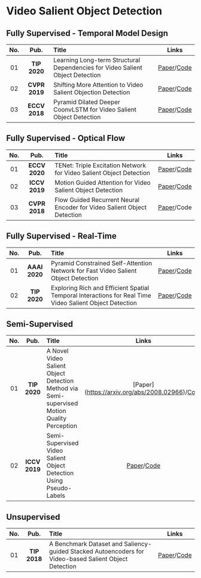 # Video Salient Object Detection  <a id="Video Salient Object Detection" class="anchor" href="Video Salient Object Detection" aria-hidden="true"><span class="octicon octicon-link"></span></a> 

## Fully Supervised - Temporal Model Design
**No.** | **Pub.** | **Title** | **Links** 
:-: | :-: | :-  | :-:
01 | **TIP 2020** | Learning Long-term Structural Dependencies for Video Salient Object Detection | [Paper](https://ieeexplore.ieee.org/document/9199537)/[Code](https://github.com/bowangscut/LSD_GCN-for-VSOD)
02 | **CVPR 2019** | Shifting More Attention to Video Salient Objection Detection | [Paper](https://github.com/DengPingFan/DAVSOD/blob/master/%5B2019%5D%5BCVPR%5D%5BOral%5D【SSAV】【DAVSOD】Shifting%20More%20Attention%20to%20Video%20Salient%20Object%20Detection.pdf)/[Code](https://github.com/DengPingFan/DAVSOD)
03 | **ECCV 2018** | Pyramid Dilated Deeper CoonvLSTM for Video Salient Object Detection | [Paper](https://github.com/shenjianbing/PDBConvLSTM/blob/master/Pyramid%20Dilated%20Deeper%20CoonvLSTM%20for%20Video%20Salient%20Object%20Detection.pdf)/[Code](https://github.com/shenjianbing/PDB-ConvLSTM)

## Fully Supervised - Optical Flow 
**No.** | **Pub.** | **Title** | **Links** 
:-: | :-: | :-  | :-: 
01 | **ECCV 2020** | TENet: Triple Excitation Network for Video Salient Object Detection | [Paper](http://www.ecva.net/papers/eccv_2020/papers_ECCV/papers/123500205.pdf)/[Code](https://github.com/OliverRensu/TENet-Triple-Excitation-Network-for-Video-Salient-Object-Detection)
02 | **ICCV 2019** | Motion Guided Attention for Video Salient Object Detection | [Paper](https://arxiv.org/abs/1909.07061)/[Code](https://github.com/lhaof/Motion-Guided-Attention)
03 | **CVPR 2018** | Flow Guided Recurrent Neural Encoder for Video Salient Object Detection | [Paper](http://openaccess.thecvf.com/content_cvpr_2018/CameraReady/1226.pdf)/Code

## Fully Supervised - Real-Time  
**No.** | **Pub.** | **Title** | **Links** 
:-: | :-: | :-  | :-:
01 | **AAAI 2020** | Pyramid Constrained Self-Attention Network for Fast Video Salient Object Detection | [Paper](http://mftp.mmcheng.net/Papers/20AAAI-PCSA.pdf)/[Code](https://github.com/guyuchao/PyramidCSA)  
02 | **TIP 2020** | Exploring Rich and Efficient Spatial Temporal Interactions for Real Time Video Salient Object Detection | [Paper](https://arxiv.org/abs/2008.02973)/[Code](https://github.com/guotaowang/STVS)  

## Semi-Supervised  
**No.** | **Pub.** | **Title** | **Links** 
:-: | :-: | :-  | :-: 
01 | **TIP 2020** | A Novel Video Salient Object Detection Method via Semi-supervised Motion Quality Perception | [Paper] (https://arxiv.org/abs/2008.02966)/[Code](https://github.com/qduOliver/MQP)
02 | **ICCV 2019** | Semi-Supervised Video Salient Object Detection Using Pseudo-Labels | [Paper](http://openaccess.thecvf.com/content_ICCV_2019/papers/Yan_Semi-Supervised_Video_Salient_Object_Detection_Using_Pseudo-Labels_ICCV_2019_paper.pdf)/[Code](https://github.com/Kinpzz/RCRNet-Pytorch)

## Unsupervised  
**No.** | **Pub.** | **Title** | **Links** 
:-: | :-: | :-  | :-: 
01 | **TIP 2018** | A Benchmark Dataset and Saliency-guided Stacked Autoencoders for Video-based Salient Object Detection | [Paper](https://arxiv.org/pdf/1611.00135.pdf)/[Code](http://cvteam.net/projects/TIP18-VOS/VOS.html)
